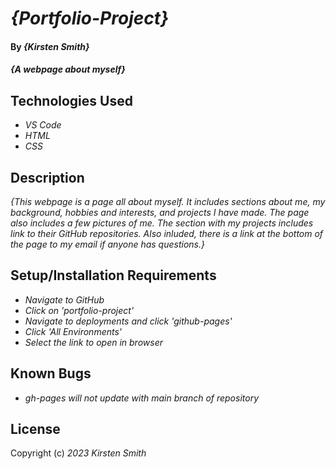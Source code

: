 # _{Portfolio-Project}_

#### By _**{Kirsten Smith}**_

#### _{A webpage about myself}_

## Technologies Used

* _VS Code_
* _HTML_
* _CSS_

## Description

_{This webpage is a page all about myself. It includes sections about me, my background, hobbies and interests, and projects I have made. The page also includes a few pictures of me. The section with my projects includes link to their GitHub repositories. Also inluded, there is a link at the bottom of the page to my email if anyone has questions.}_

## Setup/Installation Requirements

* _Navigate to GitHub_
* _Click on 'portfolio-project'_
* _Navigate to deployments and click 'github-pages'_
* _Click 'All Environments'_
* _Select the link to open in browser_

## Known Bugs

* _gh-pages will not update with main branch of repository_


## License

Copyright (c) _2023_ _Kirsten Smith_